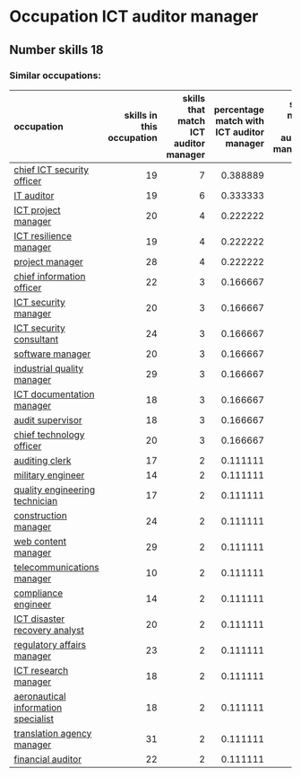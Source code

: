 # Occupation ICT auditor manager
## Number skills 18
### Similar occupations:
| occupation                                                                    |   skills in this occupation |   skills that match ICT auditor manager |   percentage match with ICT auditor manager |   skills not in ICT auditor manager |
|:------------------------------------------------------------------------------|----------------------------:|----------------------------------------:|--------------------------------------------:|------------------------------------:|
| [chief ICT security officer](chief_ICT_security_officer.md)                   |                          19 |                                       7 |                                    0.388889 |                                  12 |
| [IT auditor](IT_auditor.md)                                                   |                          19 |                                       6 |                                    0.333333 |                                  13 |
| [ICT project manager](ICT_project_manager.md)                                 |                          20 |                                       4 |                                    0.222222 |                                  16 |
| [ICT resilience manager](ICT_resilience_manager.md)                           |                          19 |                                       4 |                                    0.222222 |                                  15 |
| [project manager](project_manager.md)                                         |                          28 |                                       4 |                                    0.222222 |                                  24 |
| [chief information officer](chief_information_officer.md)                     |                          22 |                                       3 |                                    0.166667 |                                  19 |
| [ICT security manager](ICT_security_manager.md)                               |                          20 |                                       3 |                                    0.166667 |                                  17 |
| [ICT security consultant](ICT_security_consultant.md)                         |                          24 |                                       3 |                                    0.166667 |                                  21 |
| [software manager](software_manager.md)                                       |                          20 |                                       3 |                                    0.166667 |                                  17 |
| [industrial quality manager](industrial_quality_manager.md)                   |                          29 |                                       3 |                                    0.166667 |                                  26 |
| [ICT documentation manager](ICT_documentation_manager.md)                     |                          18 |                                       3 |                                    0.166667 |                                  15 |
| [audit supervisor](audit_supervisor.md)                                       |                          18 |                                       3 |                                    0.166667 |                                  15 |
| [chief technology officer](chief_technology_officer.md)                       |                          20 |                                       3 |                                    0.166667 |                                  17 |
| [auditing clerk](auditing_clerk.md)                                           |                          17 |                                       2 |                                    0.111111 |                                  15 |
| [military engineer](military_engineer.md)                                     |                          14 |                                       2 |                                    0.111111 |                                  12 |
| [quality engineering technician](quality_engineering_technician.md)           |                          17 |                                       2 |                                    0.111111 |                                  15 |
| [construction manager](construction_manager.md)                               |                          24 |                                       2 |                                    0.111111 |                                  22 |
| [web content manager](web_content_manager.md)                                 |                          29 |                                       2 |                                    0.111111 |                                  27 |
| [telecommunications manager](telecommunications_manager.md)                   |                          10 |                                       2 |                                    0.111111 |                                   8 |
| [compliance engineer](compliance_engineer.md)                                 |                          14 |                                       2 |                                    0.111111 |                                  12 |
| [ICT disaster recovery analyst](ICT_disaster_recovery_analyst.md)             |                          20 |                                       2 |                                    0.111111 |                                  18 |
| [regulatory affairs manager](regulatory_affairs_manager.md)                   |                          23 |                                       2 |                                    0.111111 |                                  21 |
| [ICT research manager](ICT_research_manager.md)                               |                          18 |                                       2 |                                    0.111111 |                                  16 |
| [aeronautical information specialist](aeronautical_information_specialist.md) |                          18 |                                       2 |                                    0.111111 |                                  16 |
| [translation agency manager](translation_agency_manager.md)                   |                          31 |                                       2 |                                    0.111111 |                                  29 |
| [financial auditor](financial_auditor.md)                                     |                          22 |                                       2 |                                    0.111111 |                                  20 |
